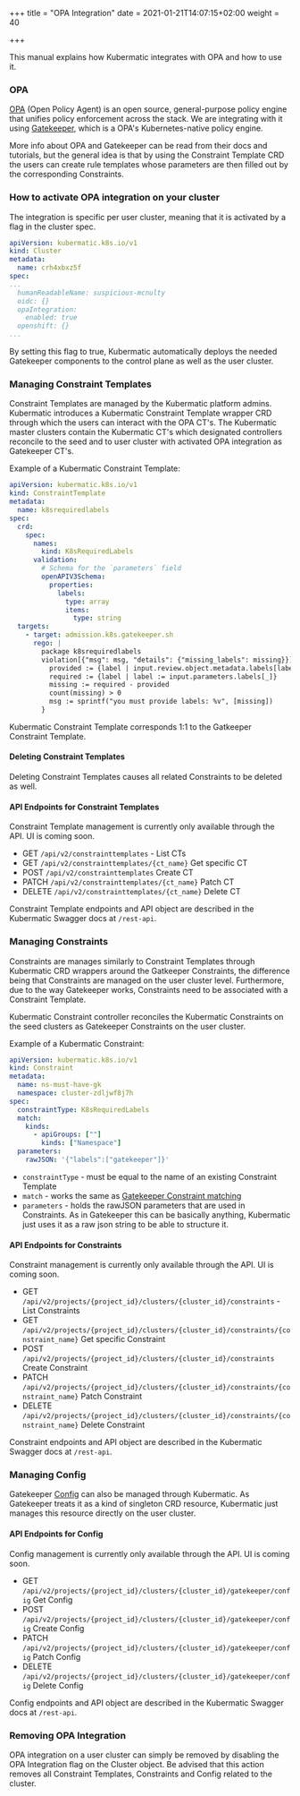 +++
title = "OPA Integration"
date = 2021-01-21T14:07:15+02:00
weight = 40

+++

This manual explains how Kubermatic integrates with OPA and how to use it. 

### OPA

[OPA](https://www.openpolicyagent.org/) (Open Policy Agent) is an open source, general-purpose policy engine that unifies
 policy enforcement across the stack. 
We are integrating with it using [Gatekeeper](https://github.com/open-policy-agent/gatekeeper), which is a OPA's Kubernetes-native 
policy engine.

More info about OPA and Gatekeeper can be read from their docs and tutorials, but the general idea is that by using the 
Constraint Template CRD the users can create rule templates whose parameters are then filled out by the corresponding Constraints. 


### How to activate OPA integration on your cluster

The integration is specific per user cluster, meaning that it is activated by a flag in the cluster spec. 

```yaml
apiVersion: kubermatic.k8s.io/v1
kind: Cluster
metadata:
  name: crh4xbxz5f
spec:
...
  humanReadableName: suspicious-mcnulty
  oidc: {}
  opaIntegration: 
    enabled: true
  openshift: {}
...
```

By setting this flag to true, Kubermatic automatically deploys the needed Gatekeeper components to the control plane 
as well as the user cluster. 

### Managing Constraint Templates

Constraint Templates are managed by the Kubermatic platform admins. Kubermatic introduces a Kubermatic Constraint Template 
wrapper CRD through which the users can interact with the OPA CT's. The Kubermatic master clusters contain the 
Kubermatic CT's which designated controllers reconcile to the seed and to user cluster with activated OPA integration as 
Gatekeeper CT's.

Example of a Kubermatic Constraint Template:
```yaml
apiVersion: kubermatic.k8s.io/v1
kind: ConstraintTemplate
metadata:
  name: k8srequiredlabels
spec:
  crd:
    spec:
      names:
        kind: K8sRequiredLabels
      validation:
        # Schema for the `parameters` field
        openAPIV3Schema:
          properties:
            labels:
              type: array
              items: 
                type: string
  targets:
    - target: admission.k8s.gatekeeper.sh
      rego: |
        package k8srequiredlabels
        violation[{"msg": msg, "details": {"missing_labels": missing}}] {
          provided := {label | input.review.object.metadata.labels[label]}
          required := {label | label := input.parameters.labels[_]}
          missing := required - provided
          count(missing) > 0
          msg := sprintf("you must provide labels: %v", [missing])
        }
```

Kubermatic Constraint Template corresponds 1:1 to the Gatkeeper Constraint Template.

#### Deleting Constraint Templates

Deleting Constraint Templates causes all related Constraints to be deleted as well.

#### API Endpoints for Constraint Templates

Constraint Template management is currently only available through the API. UI is coming soon.

- GET `/api/v2/constrainttemplates` - List CTs
- GET `/api/v2/constrainttemplates/{ct_name}` Get specific CT
- POST `/api/v2/constrainttemplates` Create CT 
- PATCH `/api/v2/constrainttemplates/{ct_name}` Patch CT
- DELETE `/api/v2/constrainttemplates/{ct_name}` Delete CT

Constraint Template endpoints and API object are described in the Kubermatic Swagger docs at `/rest-api`.

### Managing Constraints

Constraints are manages similarly to Constraint Templates through Kubermatic CRD wrappers around the Gatkeeper Constraints, 
the difference being that Constraints are managed on the user cluster level. Furthermore, due to the way Gatekeeper works, 
Constraints need to be associated with a Constraint Template.

Kubermatic Constraint controller reconciles the Kubermatic Constraints on the seed clusters as Gatekeeper Constraints on 
the user cluster.

Example of a Kubermatic Constraint:

```yaml
apiVersion: kubermatic.k8s.io/v1
kind: Constraint
metadata:
  name: ns-must-have-gk
  namespace: cluster-zdljwf8j7h
spec:
  constraintType: K8sRequiredLabels
  match:
    kinds:
      - apiGroups: [""]
        kinds: ["Namespace"]
  parameters:
    rawJSON: '{"labels":["gatekeeper"]}'
```

- `constraintType` - must be equal to the name of an existing Constraint Template
- `match` - works the same as [Gatekeeper Constraint matching](https://github.com/open-policy-agent/gatekeeper#constraints) 
- `parameters` - holds the rawJSON parameters that are used in Constraints. As in Gatekeeper this can be basically anything, 
Kubermatic just uses it as a raw json string to be able to structure it.

#### API Endpoints for Constraints

Constraint management is currently only available through the API. UI is coming soon.

- GET `/api/v2/projects/{project_id}/clusters/{cluster_id}/constraints` - List Constraints 
- GET `/api/v2/projects/{project_id}/clusters/{cluster_id}/constraints/{constraint_name}` Get specific Constraint
- POST `/api/v2/projects/{project_id}/clusters/{cluster_id}/constraints` Create Constraint 
- PATCH `/api/v2/projects/{project_id}/clusters/{cluster_id}/constraints/{constraint_name}` Patch Constraint
- DELETE `/api/v2/projects/{project_id}/clusters/{cluster_id}/constraints/{constraint_name}` Delete Constraint

Constraint endpoints and API object are described in the Kubermatic Swagger docs at `/rest-api`.

### Managing Config

Gatekeeper [Config](https://github.com/open-policy-agent/gatekeeper#replicating-data) can also be managed through Kubermatic. 
As Gatekeeper treats it as a kind of singleton CRD resource, Kubermatic just manages this resource directly on the user cluster.

#### API Endpoints for Config

Config management is currently only available through the API. UI is coming soon.

- GET `/api/v2/projects/{project_id}/clusters/{cluster_id}/gatekeeper/config` Get Config
- POST `/api/v2/projects/{project_id}/clusters/{cluster_id}/gatekeeper/config` Create Config 
- PATCH `/api/v2/projects/{project_id}/clusters/{cluster_id}/gatekeeper/config` Patch Config
- DELETE `/api/v2/projects/{project_id}/clusters/{cluster_id}/gatekeeper/config` Delete Config

Config endpoints and API object are described in the Kubermatic Swagger docs at `/rest-api`.

### Removing OPA Integration

OPA integration on a user cluster can simply be removed by disabling the OPA Integration flag on the Cluster object. Be 
advised that this action removes all Constraint Templates, Constraints and Config related to the cluster.
